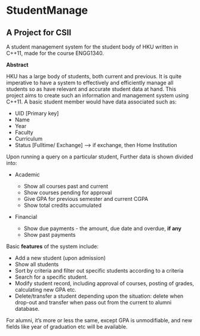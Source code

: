 # StudentManage
## A Project for CSII

A student management system for the student body of HKU written in C++11, made for the course ENGG1340.

**Abstract**

HKU has a large body of students, both current and previous. It is quite imperative to have a system to effectively and efficiently manage all students so as have relevant and accurate student data at hand. This project aims to create such an information and management system using C++11. A basic student member would have data associated such as:
- UID [Primary key]
- Name
- Year
- Faculty
- Curriculum
- Status [Fulltime/ Exchange] --> if exchange, then Home Institution

Upon running a query on a particular student, Further data is shown divided into:
- Academic
  - Show all courses past and current
  - Show courses pending for approval
  - Give GPA for previous semester and current CGPA
  - Show total credits accumulated

- Financial
  - Show due payments - the amount, due date and overdue, **if any**
  - Show past payments

Basic **features** of the system include:
- Add a new student (upon admission)
- Show all students
- Sort by criteria and filter out specific students according to a criteria
- Search for a specific student.
- Modify student record, including approval of courses, posting of grades, calculating new GPA etc.
- Delete/transfer a student depending upon the situation: delete when drop-out and transfer when pass out from the current to alumni database.

For alumni, it’s more or less the same, except GPA is unmodifiable, and new fields like year of graduation etc will be available.
